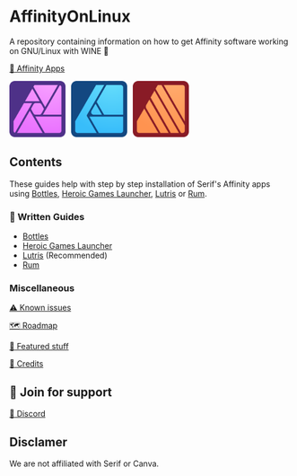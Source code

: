 # AffinityOnLinux

A repository containing information on how to get Affinity software working on GNU/Linux with WINE 🐧

[📢 Affinity Apps](https://affinity.serif.com)

<div style="display: flex; gap: 10px; align-items: center;">
  <a href="https://affinity.serif.com/photo/">
    <img src="./Assets/Icons/Photo.svg" width="100"/>
  </a>
  <a href="https://affinity.serif.com/designer/">
    <img src="./Assets/Icons/Designer.svg" width="100"/>
  </a>
  <a href="https://affinity.serif.com/publisher/">
    <img src="./Assets/Icons/Publisher.svg" width="100"/>
  </a>
</div>

## Contents

These guides help with step by step installation of Serif's Affinity apps using [Bottles](https://usebottles.com/), [Heroic Games Launcher](https://heroicgameslauncher.com/), [Lutris](https://lutris.net/) or [Rum](https://gitlab.com/xkero/rum).

### 📕 Written Guides
- [Bottles](./Guides/Bottles/Guide.md)
- [Heroic Games Launcher](./Guides/Heroic/Guide.md)
- [Lutris](./Guides/Lutris/Guide.md) (Recommended)
- [Rum](./Guides/Rum/Guide.md) 

### Miscellaneous 

[⚠️ Known issues](/Known-issues.md)

[🗺️ Roadmap](/Roadmap.md)

[🎨 Featured stuff](/Featured/FEATURED-1.MD)

[📜 Credits](/Credits.md)

## 🤝 Join for support

[💬 Discord](https://discord.gg/t5V9ecpJWZ)

## Disclamer
We are not affiliated with Serif or Canva.